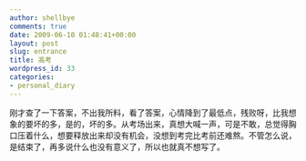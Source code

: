 ```yaml
---
author: shellbye
comments: true
date: 2009-06-10 01:48:41+00:00
layout: post
slug: entrance
title: 高考
wordpress_id: 33
categories:
- personal_diary
---
```


刚才查了一下答案，不出我所料，看了答案，心情降到了最低点，残败呀，比我想象的要坏的多，是的，坏的多。从考场出来，真想大喊一声，可是不敢，总觉得胸口压着什么，想要释放出来却没有机会，没想到考完比考前还难熬。不管怎么说，是结束了，再多说什么也没有意义了，所以也就真不想写了。

